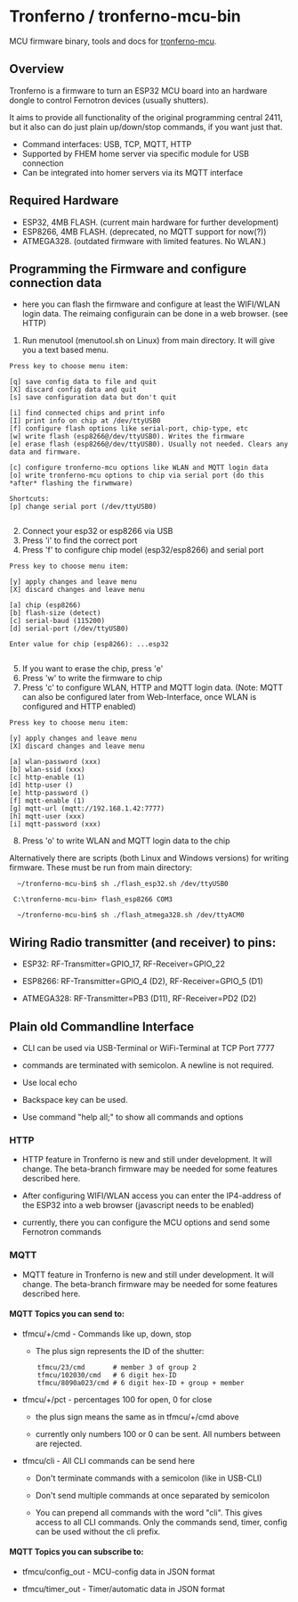 # Tronferno / tronferno-mcu-bin

MCU firmware binary, tools and docs for [tronferno-mcu](https://github.com/zwiebert/tronferno-mcu).

## Overview

  Tronferno is a firmware to turn an ESP32 MCU board into an hardware dongle
  to control Fernotron devices (usually shutters).
   
  It aims to provide all functionality of the original programming central 2411, 
  but it also can do just plain up/down/stop commands, if you want just that.
  
  * Command interfaces: USB, TCP, MQTT, HTTP
  * Supported by FHEM home server via specific module for USB connection
  * Can be integrated into homer servers via its MQTT interface

## Required Hardware

  * ESP32, 4MB FLASH. (current main hardware for further development)
  * ESP8266, 4MB FLASH. (deprecated, no MQTT support for now(?))
  * ATMEGA328. (outdated firmware with limited features. No WLAN.)

## Programming the Firmware and configure connection data

  * here you can flash the firmware and configure at least the
    WIFI/WLAN login data. The reimaing configurain can be done in a
    web browser. (see HTTP)

  1. Run menutool (menutool.sh on Linux) from main directory. 
  It will give you a text based menu.
  
  ```
Press key to choose menu item:

 [q] save config data to file and quit
 [X] discard config data and quit
 [s] save configuration data but don't quit

 [i] find connected chips and print info
 [I] print info on chip at /dev/ttyUSB0
 [f] configure flash options like serial-port, chip-type, etc
 [w] write flash (esp8266@/dev/ttyUSB0). Writes the firmware
 [e] erase flash (esp8266@/dev/ttyUSB0). Usually not needed. Clears any data and firmware.

 [c] configure tronferno-mcu options like WLAN and MQTT login data
 [o] write tronferno-mcu options to chip via serial port (do this *after* flashing the firwmware)

Shortcuts:
 [p] change serial port (/dev/ttyUSB0)
   
  ```
  2. Connect your esp32 or esp8266 via USB
  3. Press 'i' to find the correct port
  4. Press 'f' to configure chip model (esp32/esp8266) and serial port
  ```
Press key to choose menu item:

 [y] apply changes and leave menu
 [X] discard changes and leave menu

 [a] chip (esp8266)
 [b] flash-size (detect)
 [c] serial-baud (115200)
 [d] serial-port (/dev/ttyUSB0)

Enter value for chip (esp8266): ...esp32
   
  ```
  5. If you want to erase the chip, press 'e'
  6. Press 'w' to write the firmware to chip
  7. Press 'c' to configure WLAN, HTTP and MQTT login data. (Note: MQTT can also be configured later from Web-Interface, once WLAN is configured and HTTP enabled)
  ```
Press key to choose menu item:

 [y] apply changes and leave menu
 [X] discard changes and leave menu

 [a] wlan-password (xxx)
 [b] wlan-ssid (xxx)
 [c] http-enable (1)
 [d] http-user ()
 [e] http-password ()
 [f] mqtt-enable (1)
 [g] mqtt-url (mqtt://192.168.1.42:7777)
 [h] mqtt-user (xxx)
 [i] mqtt-password (xxx)
 
  ```
  8. Press 'o' to write WLAN and MQTT login data to the chip

Alternatively there are scripts (both Linux and Windows versions) for
writing firmware.  These must be run from main directory:
```
  ~/tronferno-mcu-bin$ sh ./flash_esp32.sh /dev/ttyUSB0
 ```
 ``` 
  C:\tronferno-mcu-bin> flash_esp8266 COM3
```
```  
  ~/tronferno-mcu-bin$ sh ./flash_atmega328.sh /dev/ttyACM0
```

## Wiring Radio transmitter (and receiver) to pins:

 * ESP32: RF-Transmitter=GPIO_17, RF-Receiver=GPIO_22

 * ESP8266: RF-Transmitter=GPIO_4 (D2), RF-Receiver=GPIO_5 (D1)

 * ATMEGA328:  RF-Transmitter=PB3 (D11), RF-Receiver=PD2 (D2)


## Plain old Commandline Interface
  * CLI can be used via USB-Terminal or WiFi-Terminal at TCP Port 7777

  * commands are terminated with semicolon. A newline is not required.

  * Use local echo
  
  * Backspace key can be used.

  * Use command  "help all;" to show all commands and options
  
### HTTP

* HTTP feature in Tronferno is new and still under development. It
  will change. The beta-branch firmware may be needed for some
  features described here.

* After configuring WIFI/WLAN access you can enter the IP4-address of
  the ESP32 into a web browser (javascript needs to be enabled)

* currently, there you can configure the MCU options and send some
  Fernotron commands

### MQTT

* MQTT feature in Tronferno is new and still under development. It
  will change. The beta-branch firmware may be needed for some
  features described here.


#### MQTT Topics you can send to:

* tfmcu/+/cmd - Commands like up, down, stop

    * The plus sign represents the ID of the shutter:
```
       tfmcu/23/cmd       # member 3 of group 2
       tfmcu/102030/cmd   # 6 digit hex-ID
       tfmcu/8090a023/cmd # 6 digit hex-ID + group + member
```
       
* tfmcu/+/pct - percentages 100 for open, 0 for close

    * the plus sign means the same as in tfmcu/+/cmd above
    
    * currently only numbers 100 or 0 can be sent. All numbers between are rejected.

* tfmcu/cli  - All CLI commands can be send here

    * Don't terminate commands with a semicolon (like in USB-CLI)

    * Don't send multiple commands at once separated by semicolon

    * You can prepend all commands with the word "cli". This gives access to all
    CLI commands. Only the commands send, timer, config can be used without the cli prefix.
    

#### MQTT Topics you can subscribe to:

* tfmcu/config_out -  MCU-config data in JSON format

* tfmcu/timer_out - Timer/automatic data  in JSON format
